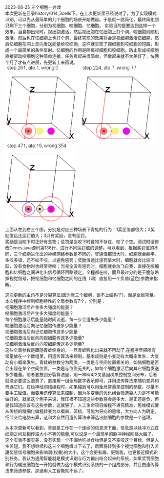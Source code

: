 ﻿2023-08-25 三个细胞一台戏  
本次更新在目录history\014_3cells下。在上次更新里已经说过了，为了实现模式识别，可以先从最简单的几个细胞的场景开始做起。于是就一路简化，最终简化到只剩下三个细胞，分别为视细胞、咬细胞、忆细胞。 实验目的是要达到这样一个效果，当食物出现时，视细胞激活，然后视细胞在忆细胞上打个洞，咬细胞则随机激活，然后也在忆细胞上也打个洞，最终实现的效果将会是视细胞激活忆细胞，然后忆细胞在洞上反向发送能量给咬细胞，这样就实现了视细胞到咬细胞的短路，形成一个最简单的条件反射。忆细胞的作用是隔离视细胞和咬细胞，防止形成视细胞直接驱动咬细胞这种简单连接。任务看起来很简单，但做起来就不太美好了，快两个月了才有点进展，先更新上来再说。  
![pic1](result20_3cells1.gif) ![pic2](result20_3cells2.gif) ![pic3](result20_3cells3.gif)   
上面从左到右三个图，分别是对应三种场景下青蛙的行为：1奖惩值都很大；2奖励值远比惩罚值大；3只有奖励，没有惩罚。  
奖励是当咬下时正好有食物；惩罚是当咬下时食物不存在，咬了个空。测试时请修改Genes.java源码第138行，进行不同惩罚值的调整。可以看到，根据奖罚值的不同，三个细胞进化出的神经网络参数是不同的，奖惩值都很大时，细胞就会躺平，多咬多错，还不如不咬，以避免惩罚；奖励值远比惩罚值大时，细胞就会比较活跃，没有食物时也经常空咬；当完全没有惩罚时，细胞就会放飞自我，直接在咬细胞和忆细胞之间进化出信号循环回路锁定，全程都在咬，而且最过分的是干脆忽略掉视觉信号，把视细胞和忆细胞之间的连线（洞）直接用一个负值(蓝色)参数来掐断。  
  
这次更新的主角不是分裂算法(因为就三个细胞，谈不上结构了)，而是全局常量。本次程序中控制细胞特性的全局参数有7个，分别是：  
视细胞激活后产生多大强度的能量？  
咬细胞激活后产生多大强度的能量？  
每个细胞激活后能量随时间流逝，每一步会遗失多少能量？  
咬细胞激活后向记忆细胞传送多少能量？  
视细胞激活后向记忆细胞传送多少能量  
忆细胞激活后反向向视细胞传送多少能量?  
忆细胞激活后反向向咬细胞传送多少能量?  
这些全局参数是跟随青蛙终身的，一旦青蛙孵化出来就不再动了,在程序里把所有常量放在一个数组里，用遗传算法来控制，基本规则是小变动有大概率发生，大变动有小概率发生。青蛙的参数分为两类，一类是与空间位置相关的，如脑细胞是否会出现在某个空间位置，一类是与位置无关的，如每个细胞激活后向其它细胞发送多少能量。前者要放到分裂算法里，用一串8/4/2叉基因树来控制空间分布，后者就没必要这么浪费了，直接用一组全局数字表示即可，并用遗传算法来随机变异和筛选它们。在给神经网络编程时，如果碰到可以用全局常量来控制的参数，尽量不要手工赋值，而要用遗传算法来控制，因为多变量的优化组合筛选靠人力是不可能做好的。就拿这个例子来说，我压根不知道这些参数将会是多大，是正还是负，但是我知道应该有这些参数，这就够了。人工生命项目编程不讲究精准，思维模式要从传统的精细化编程转变为以概率、笼统、可能为导向的思维，大方向人为确定，细节交给电脑去算，这和大自然用遗传算法来筛选出脑细胞的参数是一个道理。  

从本次更新可以看到，青蛙是工作在一个连续的信息流下面，信息是以脉冲方式在细胞之间互相传递大小不等的能量,可以说是一个最简单的脉冲神经网络大脑了。这个实验不很实美，没有实现一个不漏地吃掉食物但是又不空咬这个目标，但是人生苦短，我不想继续和这三个细胞缠斗下去了，后面将转到多个视觉细胞和引入苦甜奖惩信号细胞来影响洞(权重)的大小，这个会更有趣、更智能，也更接近模式识别任务。我认为通用智能就是模式识别与行为输出结合起来的系统，如果奖罚细胞和行为输出细胞在一开始就做为这个模式识别系统的一个组成部分，并且由遗传算法来筛选参数，那通用人工智能就不远了。  